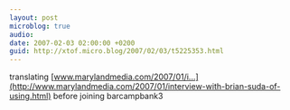 ```yaml
---
layout: post
microblog: true
audio: 
date: 2007-02-03 02:00:00 +0200
guid: http://xtof.micro.blog/2007/02/03/t5225353.html
---
```

translating [www.marylandmedia.com/2007/01/i...](http://www.marylandmedia.com/2007/01/interview-with-brian-suda-of-using.html) before joining barcampbank3
